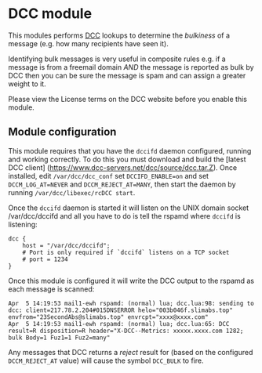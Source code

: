 # DCC module

This modules performs [DCC](http://www.dcc-servers.net/dcc/) lookups to determine
the *bulkiness* of a message (e.g. how many recipients have seen it).

Identifying bulk messages is very useful in composite rules e.g. if a message is
from a freemail domain *AND* the message is reported as bulk by DCC then you can
be sure the message is spam and can assign a greater weight to it.

Please view the License terms on the DCC website before you enable this module.

## Module configuration

This module requires that you have the `dccifd` daemon configured, running and
working correctly.  To do this you must download and build the [latest DCC client]
(https://www.dcc-servers.net/dcc/source/dcc.tar.Z).  Once installed, edit
`/var/dcc/dcc_conf` set `DCCIFD_ENABLE=on` and set `DCCM_LOG_AT=NEVER` and
`DCCM_REJECT_AT=MANY`, then start the daemon by running `/var/dcc/libexec/rcDCC start`.

Once the `dccifd` daemon is started it will listen on the UNIX domain socket /var/dcc/dccifd
and all you have to do is tell the rspamd where `dccifd` is listening:

~~~ucl
dcc {
    host = "/var/dcc/dccifd";
    # Port is only required if `dccifd` listens on a TCP socket
    # port = 1234
}
~~~

Once this module is configured it will write the DCC output to the rspamd as each
message is scanned:

`````
Apr  5 14:19:53 mail1-ewh rspamd: (normal) lua; dcc.lua:98: sending to dcc: client=217.78.2.204#015DNSERROR helo="003b046f.slimabs.top" envfrom="23SecondAbs@slimabs.top" envrcpt="xxxx@xxxx.com"
Apr  5 14:19:53 mail1-ewh rspamd: (normal) lua; dcc.lua:65: DCC result=R disposition=R header="X-DCC--Metrics: xxxxx.xxxx.com 1282; bulk Body=1 Fuz1=1 Fuz2=many"
`````

Any messages that DCC returns a *reject* result for (based on the configured `DCCM_REJECT_AT`
value) will cause the symbol `DCC_BULK` to fire.
